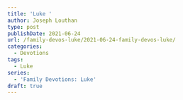 ```yaml
---
title: 'Luke '
author: Joseph Louthan
type: post
publishDate: 2021-06-24
url: /family-devos-luke/2021-06-24-family-devos-luke/
categories:
  - Devotions
tags:
  - Luke
series:
  - 'Family Devotions: Luke'
draft: true
---
```

